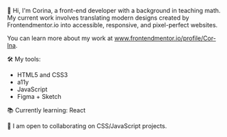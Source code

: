 👋 Hi, I'm Corina, a front-end developer with a background in teaching math.
My current work involves translating modern designs created by Frontendmentor.io 
into accessible, responsive, and pixel-perfect websites.

You can learn more about my work at www.frontendmentor.io/profile/Cor-Ina.

🛠 My tools:
- HTML5 and CSS3
- a11y
- JavaScript
- Figma + Sketch

📚 Currently learning: React
                                    
👷 I am open to collaborating on CSS/JavaScript projects.

